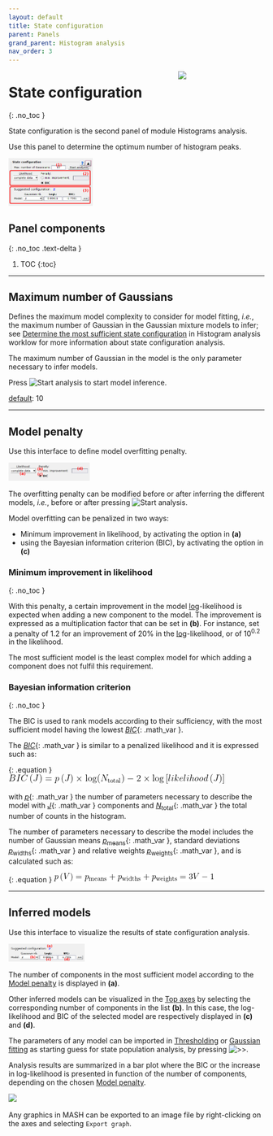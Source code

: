 ```yaml
---
layout: default
title: State configuration
parent: Panels
grand_parent: Histogram analysis
nav_order: 3
---
```


<img src="../../assets/images/logos/logo-histogram-analysis_400px.png" width="170" style="float:right; margin-left: 15px;"/>

# State configuration
{: .no_toc }

State configuration is the second panel of module Histograms analysis.

Use this panel to determine the optimum number of histogram peaks.

<a class="plain" href="../../assets/images/gui/HA-panel-state-configuration.png"><img src="../../assets/images/gui/HA-panel-state-configuration.png" style="max-width: 166px;"/></a>

## Panel components
{: .no_toc .text-delta }

1. TOC
{:toc}


---

## Maximum number of Gaussians

Defines the maximum model complexity to consider for model fitting, *i.e.*, the maximum number of Gaussian in the Gaussian mixture models to infer; see 
[Determine the most sufficient state configuration](../workflow.html#determine-the-most-sufficient-state-configuration) in Histogram analysis worklow for more information about state configuration analysis.

The maximum number of Gaussian in the model is the only parameter necessary to infer models.

Press 
![Start analysis](../../assets/images/gui/HA-but-start-analysis.png) to start model inference.

<u>default</u>: 10


---

## Model penalty

Use this interface to define model overfitting penalty.

<img src="../../assets/images/gui/HA-panel-state-configuration-penalty.png" style="max-width: 160px;"/>

The overfitting penalty can be modified before or after inferring the different models, *i.e.*, before or after pressing 
![Start analysis](../../assets/images/gui/HA-but-start-analysis.png).

Model overfitting can be penalized in two ways:

* Minimum improvement in likelihood, by activating the option in **(a)** 
* using the Bayesian information criterion (BIC), by activating the option in **(c)**


### Minimum improvement in likelihood
{: .no_toc }

With this penalty, a certain improvement in the model <u>log</u>-likelihood is expected when adding a new component to the model. 
The improvement is expressed as a multiplication factor that can be set in **(b)**.
For instance, set a penalty of 1.2 for an improvement of 20% in the <u>log</u>-likelihood, or of 10<sup>0.2</sup> in the likelihood.

The most sufficient model is the least complex model for which adding a component does not fulfil this requirement.


### Bayesian information criterion
{: .no_toc }

The BIC is used to rank models according to their sufficiency, with the most sufficient model having the lowest 
[*BIC*](){: .math_var }.

The 
[*BIC*](){: .math_var } is similar to a penalized likelihood and it is expressed such as:

{: .equation }
<img src="../../assets/images/equations/HA-eq-bic.gif" alt="BIC\left (J \right ) = p\left (J \right ) \times \log ( N_{\textup{total}} ) - 2 \times \log \left [ likelihood\left (J \right ) \right ]">

with 
[*p*](){: .math_var } the number of parameters necessary to describe the model with 
[*J*](){: .math_var } components and
[*N*<sub>total</sub>](){: .math_var } the total number of counts in the histogram.

The number of parameters necessary to describe the model includes the number of Gaussian means 
[*p*<sub>means</sub>](){: .math_var }, standard deviations 
[*p*<sub>widths</sub>](){: .math_var } and relative weights 
[*p*<sub>weights</sub>](){: .math_var }, and is calculated such as:

{: .equation }
<img src="../../assets/images/equations/HA-eq-bic-02.gif" alt="p\left ( J\right ) = p_{\textup{means}} + p_{\textup{widths}} + p_{\textup{weights}} = 3J - 1">


---

## Inferred models

Use this interface to visualize the results of state configuration analysis.

<img src="../../assets/images/gui/HA-panel-state-configuration-models.png" style="max-width: 150px;"/>

The number of components in the most sufficient model according to the 
[Model penalty](#model-penalty) is displayed in **(a)**.

Other inferred models can be visualized in the 
[Top axes](area-visualization.html#top-axes) by selecting the corresponding number of components in the list **(b)**. 
In this case, the log-likelihood and BIC of the selected model are respectively displayed in **(c)** and **(d)**.

The parameters of any model can be imported in 
[Thresholding](panel-state-populations#thresholding) or 
[Gaussian fitting](panel-state-populations#gaussian-fitting) as starting guess for state population analysis, by pressing 
![>>](../../assets/images/gui/HA-but-supsup.png ">>").

Analysis results are summarized in a bar plot where the BIC or the increase in log-likelihood is presented in function of the number of components, depending on the chosen 
[Model penalty](#model-penalty).

<img src="../../assets/images/gui/HA-panel-state-configuration-bic.png" style="max-width: 294px;"/>

Any graphics in MASH can be exported to an image file by right-clicking on the axes and selecting `Export graph`.
